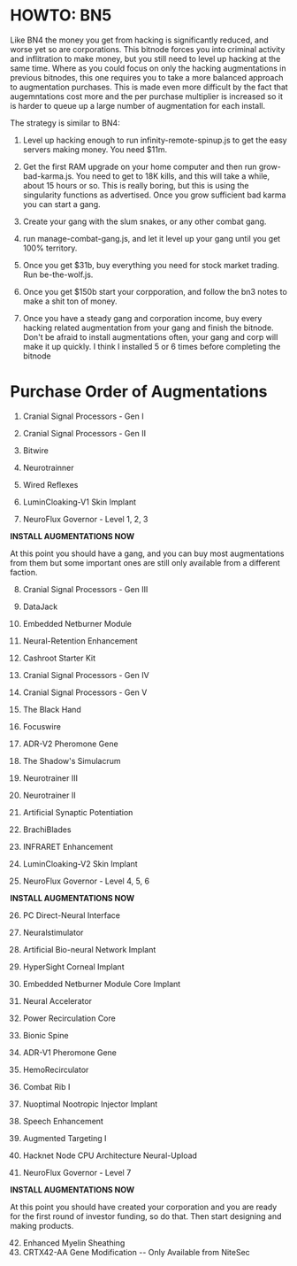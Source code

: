 # HOWTO: BN5

Like BN4 the money you get from hacking is significantly reduced, and worse yet so are corporations.
This bitnode forces you into criminal activity and inflitration to make money, but you still need
to level up hacking at the same time. Where as you could focus on only the hacking augmentations in
previous bitnodes, this one requires you to take a more balanced approach to augmentation purchases.
This is made even more difficult by the fact that augemntations cost more and the per purchase
multiplier is increased so it is harder to queue up a large number of augmentation for each install.

The strategy is similar to BN4:

1. Level up hacking enough to run infinity-remote-spinup.js to get the easy servers making money. You need $11m.

2. Get the first RAM upgrade on your home computer and then run grow-bad-karma.js. You need to get to 18K kills, and 
this will take a while, about 15 hours or so. This is really boring, but this is using the singularity 
functions as advertised. Once you grow sufficient bad karma you can start a gang.

3. Create your gang with the slum snakes, or any other combat gang.

4. run manage-combat-gang.js, and let it level up your gang until you get 100% territory.

5. Once you get $31b, buy everything you need for stock market trading. Run be-the-wolf.js. 

6. Once you get $150b start your corpporation, and follow the bn3 notes to make a shit ton of money.

7. Once you have a steady gang and corporation income, buy every hacking related augmentation from your gang and 
finish the bitnode. Don't be afraid to install augmentations often, your gang and corp will make it up quickly. 
I think I installed 5 or 6 times before completing the bitnode

# Purchase Order of Augmentations

1. Cranial Signal Processors - Gen I

2. Cranial Signal Processors - Gen II

3. Bitwire

4. Neurotrainner

5. Wired Reflexes

6. LuminCloaking-V1 Skin Implant

7. NeuroFlux Governor - Level 1, 2, 3

**INSTALL AUGMENTATIONS NOW**

At this point you should have a gang, and you can buy most augmentations from them but some important ones are 
still only available from a different faction.

8. Cranial Signal Processors - Gen III

9. DataJack

10. Embedded Netburner Module

11. Neural-Retention Enhancement

12. Cashroot Starter Kit

13. Cranial Signal Processors - Gen IV

14. Cranial Signal Processors - Gen V

15. The Black Hand

16. Focuswire

17. ADR-V2 Pheromone Gene

18. The Shadow's Simulacrum

19. Neurotrainer III

20. Neurotrainer II

21. Artificial Synaptic Potentiation

22. BrachiBlades

23. INFRARET Enhancement

24. LuminCloaking-V2 Skin Implant

25. NeuroFlux Governor - Level 4, 5, 6


**INSTALL AUGMENTATIONS NOW**

26. PC Direct-Neural Interface

27. Neuralstimulator

28. Artificial Bio-neural Network Implant

29. HyperSight Corneal Implant

30. Embedded Netburner Module Core Implant

31. Neural Accelerator

32. Power Recirculation Core

33. Bionic Spine

34. ADR-V1 Pheromone Gene

35. HemoRecirculator

36. Combat Rib I

37. Nuoptimal Nootropic Injector Implant

38. Speech Enhancement

39. Augmented Targeting I

40. Hacknet Node CPU Architecture Neural-Upload

41. NeuroFlux Governor - Level 7


**INSTALL AUGMENTATIONS NOW**


At this point you should have created your corporation and you are ready for the first round of investor
funding, so do that. Then start designing and making products. 


42. Enhanced Myelin Sheathing
43. CRTX42-AA Gene Modification -- Only Available from NiteSec
